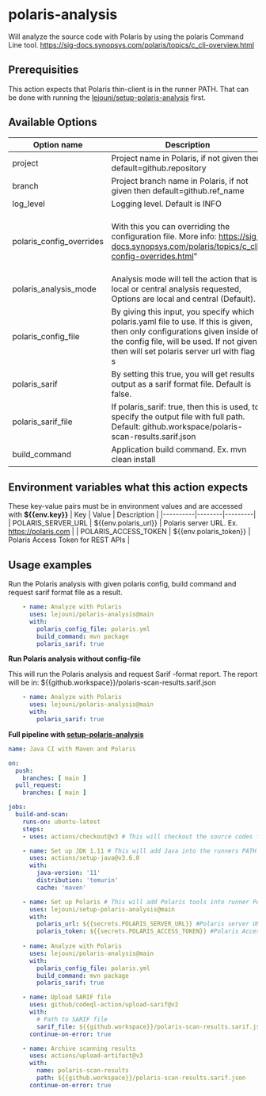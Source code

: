 # polaris-analysis
Will analyze the source code with Polaris by using the polaris Command Line tool. https://sig-docs.synopsys.com/polaris/topics/c_cli-overview.html

## Prerequisities
This action expects that Polaris thin-client is in the runner PATH. That can be done with running the [lejouni/setup-polaris-analysis](https://github.com/lejouni/setup-polaris-analysis) first.

## Available Options
| Option name | Description | Default value | Required |
|-------------|-------------|---------------|----------|
| project     | Project name in Polaris, if not given then default=github.repository | ${{github.repository}} | false |
| branch      | Project branch name in Polaris, if not given then default=github.ref_name | ${{github.ref_name}} | false |
| log_level | Logging level. Default is INFO | INFO | false 
| polaris_config_overrides | With this you can overriding the configuration file. More info: https://sig-docs.synopsys.com/polaris/topics/c_cli-config-overrides.html" | --co analyze.coverity.cov-analyze='["--enable", "HARDCODED_CREDENTIALS", "--security", "--webapp-security", "--android-security"]' | false |
| polaris_analysis_mode | Analysis mode will tell the action that is local or central analysis requested, Options are local and central (Default). | central | false |
| polaris_config_file | By giving this input, you specify which polaris.yaml file to use. If this is given, then only configurations given inside of the config file, will be used. If not given then will set polaris server url with flag -s | - | false |
| polaris_sarif | By setting this true, you will get results output as a sarif format file. Default is false. | false | false |
| polaris_sarif_file | If polaris_sarif: true, then this is used, to specify the output file with full path. Default: github.workspace/polaris-scan-results.sarif.json | ${{github.workspace}}/polaris-scan-results.sarif.json | false |
| build_command | Application build command. Ex. mvn clean install | - | false |

## Environment variables what this action expects

These key-value pairs must be in environment values and are accessed with **${{env.key}}**
| Key | Value | Description |
|----------|--------|---------|
| POLARIS_SERVER_URL | ${{env.polaris_url}} | Polaris server URL. Ex. https://polaris.com |
| POLARIS_ACCESS_TOKEN | ${{env.polaris_token}} | Polaris Access Token for REST APIs |

## Usage examples
Run the Polaris analysis with given polaris config, build command and request sarif format file as a result.
```yaml
    - name: Analyze with Polaris
      uses: lejouni/polaris-analysis@main
      with:
        polaris_config_file: polaris.yml
        build_command: mvn package
        polaris_sarif: true
```

**Run Polaris analysis without config-file**

This will run the Polaris analysis and request Sarif -format report. The report will be in: ${{github.workspace}}/polaris-scan-results.sarif.json
```yaml
    - name: Analyze with Polaris
      uses: lejouni/polaris-analysis@main
      with:
        polaris_sarif: true
```

**Full pipeline with [setup-polaris-analysis](https://github.com/lejouni/setup-polaris-analysis)**
```yaml
name: Java CI with Maven and Polaris

on:
  push:
    branches: [ main ]
  pull_request:
    branches: [ main ]

jobs:
  build-and-scan:
    runs-on: ubuntu-latest
    steps:
    - uses: actions/checkout@v3 # This will checkout the source codes from repository

    - name: Set up JDK 1.11 # This will add Java into the runners PATH
      uses: actions/setup-java@v3.6.0
      with:
        java-version: '11'
        distribution: 'temurin'
        cache: 'maven'

    - name: Set up Polaris # This will add Polaris tools into runner PATH
      uses: lejouni/setup-polaris-analysis@main
      with:
        polaris_url: ${{secrets.POLARIS_SERVER_URL}} #Polaris server URL
        polaris_token: ${{secrets.POLARIS_ACCESS_TOKEN}} #Polaris Access Token
    
    - name: Analyze with Polaris
      uses: lejouni/polaris-analysis@main
      with:
        polaris_config_file: polaris.yml
        build_command: mvn package
        polaris_sarif: true

    - name: Upload SARIF file
      uses: github/codeql-action/upload-sarif@v2
      with:
        # Path to SARIF file
        sarif_file: ${{github.workspace}}/polaris-scan-results.sarif.json
      continue-on-error: true

    - name: Archive scanning results
      uses: actions/upload-artifact@v3
      with:
        name: polaris-scan-results
        path: ${{github.workspace}}/polaris-scan-results.sarif.json
      continue-on-error: true
```
